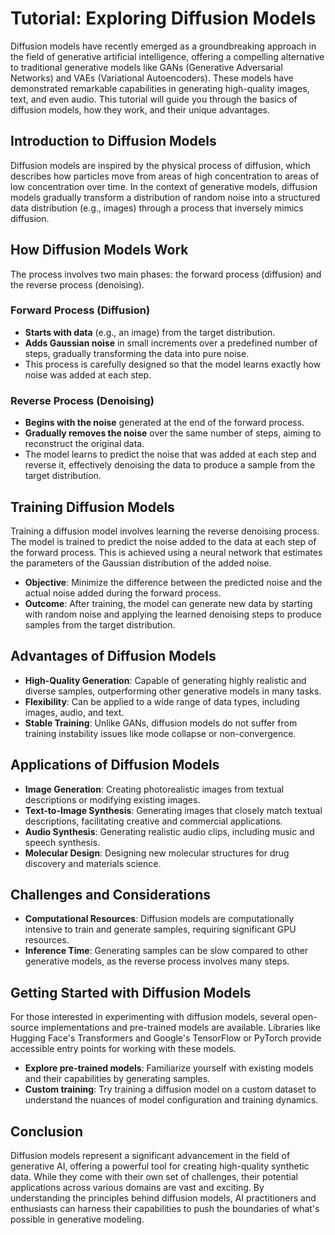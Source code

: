 # Tutorial: Exploring Diffusion Models

Diffusion models have recently emerged as a groundbreaking approach in the field of generative artificial intelligence, offering a compelling alternative to traditional generative models like GANs (Generative Adversarial Networks) and VAEs (Variational Autoencoders). These models have demonstrated remarkable capabilities in generating high-quality images, text, and even audio. This tutorial will guide you through the basics of diffusion models, how they work, and their unique advantages.

## Introduction to Diffusion Models

Diffusion models are inspired by the physical process of diffusion, which describes how particles move from areas of high concentration to areas of low concentration over time. In the context of generative models, diffusion models gradually transform a distribution of random noise into a structured data distribution (e.g., images) through a process that inversely mimics diffusion.

## How Diffusion Models Work

The process involves two main phases: the forward process (diffusion) and the reverse process (denoising).

### Forward Process (Diffusion)
- **Starts with data** (e.g., an image) from the target distribution.
- **Adds Gaussian noise** in small increments over a predefined number of steps, gradually transforming the data into pure noise.
- This process is carefully designed so that the model learns exactly how noise was added at each step.

### Reverse Process (Denoising)
- **Begins with the noise** generated at the end of the forward process.
- **Gradually removes the noise** over the same number of steps, aiming to reconstruct the original data.
- The model learns to predict the noise that was added at each step and reverse it, effectively denoising the data to produce a sample from the target distribution.

## Training Diffusion Models

Training a diffusion model involves learning the reverse denoising process. The model is trained to predict the noise added to the data at each step of the forward process. This is achieved using a neural network that estimates the parameters of the Gaussian distribution of the added noise.

- **Objective**: Minimize the difference between the predicted noise and the actual noise added during the forward process.
- **Outcome**: After training, the model can generate new data by starting with random noise and applying the learned denoising steps to produce samples from the target distribution.

## Advantages of Diffusion Models

- **High-Quality Generation**: Capable of generating highly realistic and diverse samples, outperforming other generative models in many tasks.
- **Flexibility**: Can be applied to a wide range of data types, including images, audio, and text.
- **Stable Training**: Unlike GANs, diffusion models do not suffer from training instability issues like mode collapse or non-convergence.

## Applications of Diffusion Models

- **Image Generation**: Creating photorealistic images from textual descriptions or modifying existing images.
- **Text-to-Image Synthesis**: Generating images that closely match textual descriptions, facilitating creative and commercial applications.
- **Audio Synthesis**: Generating realistic audio clips, including music and speech synthesis.
- **Molecular Design**: Designing new molecular structures for drug discovery and materials science.

## Challenges and Considerations

- **Computational Resources**: Diffusion models are computationally intensive to train and generate samples, requiring significant GPU resources.
- **Inference Time**: Generating samples can be slow compared to other generative models, as the reverse process involves many steps.

## Getting Started with Diffusion Models

For those interested in experimenting with diffusion models, several open-source implementations and pre-trained models are available. Libraries like Hugging Face's Transformers and Google's TensorFlow or PyTorch provide accessible entry points for working with these models.

- **Explore pre-trained models**: Familiarize yourself with existing models and their capabilities by generating samples.
- **Custom training**: Try training a diffusion model on a custom dataset to understand the nuances of model configuration and training dynamics.

## Conclusion

Diffusion models represent a significant advancement in the field of generative AI, offering a powerful tool for creating high-quality synthetic data. While they come with their own set of challenges, their potential applications across various domains are vast and exciting. By understanding the principles behind diffusion models, AI practitioners and enthusiasts can harness their capabilities to push the boundaries of what's possible in generative modeling.